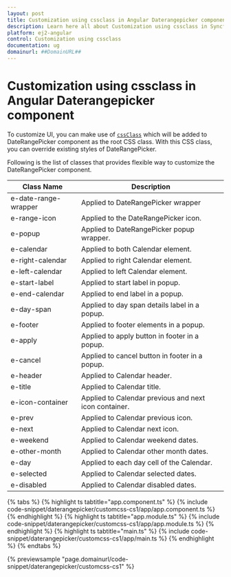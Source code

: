 ```yaml
---
layout: post
title: Customization using cssclass in Angular Daterangepicker component | Syncfusion
description: Learn here all about Customization using cssclass in Syncfusion Angular Daterangepicker component of Syncfusion Essential JS 2 and more.
platform: ej2-angular
control: Customization using cssclass 
documentation: ug
domainurl: ##DomainURL##
---
```


# Customization using cssclass in Angular Daterangepicker component

To customize UI, you can make use of [`cssClass`](https://ej2.syncfusion.com/angular/documentation/api/daterangepicker#cssclass)
  which will be added to DateRangePicker component as the root CSS class.
  With this CSS class, you can override existing styles of DateRangePicker.

Following is the list of classes that provides flexible way to customize the DateRangePicker component.

| **Class Name** | **Description** |
| --- | --- |
| e-date-range-wrapper | Applied to DateRangePicker wrapper |
| e-range-icon | Applied to the DateRangePicker icon. |
| e-popup | Applied to DateRangePicker popup wrapper.|
| e-calendar | Applied to both Calendar element. |
| e-right-calendar | Applied to right Calendar element. |
| e-left-calendar | Applied to left Calendar element. |
| e-start-label | Applied to start label in popup. |
| e-end-calendar | Applied to end label in a popup. |
| e-day-span | Applied to day span details label in a popup. |
| e-footer | Applied to footer elements in a popup. |
| e-apply | Applied to apply button in footer in a popup. |
| e-cancel | Applied to cancel button in footer in a popup. |
| e-header | Applied to Calendar header.|
| e-title |Applied to Calendar title. |
| e-icon-container | Applied to Calendar previous and next icon container.|
| e-prev |  Applied to Calendar previous icon.|
| e-next | Applied to Calendar next icon.|
| e-weekend | Applied to Calendar weekend dates.|
| e-other-month |  Applied to Calendar other month dates.|
| e-day | Applied to each day cell of the Calendar.|
| e-selected | Applied to Calendar selected dates.|
| e-disabled | Applied to Calendar disabled dates.|

{% tabs %}
{% highlight ts tabtitle="app.component.ts" %}
{% include code-snippet/daterangepicker/customcss-cs1/app/app.component.ts %}
{% endhighlight %}
{% highlight ts tabtitle="app.module.ts" %}
{% include code-snippet/daterangepicker/customcss-cs1/app/app.module.ts %}
{% endhighlight %}
{% highlight ts tabtitle="main.ts" %}
{% include code-snippet/daterangepicker/customcss-cs1/app/main.ts %}
{% endhighlight %}
{% endtabs %}
  
{% previewsample "page.domainurl/code-snippet/daterangepicker/customcss-cs1" %}
